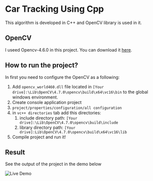 # Car Tracking Using Cpp
This algorithm is developed in C++ and OpenCV library is used in it.

## OpenCV
I useed Opencv-4.6.0 in this project. You can download it [here](https://opencv.org/releases/).

## How to run the project?
In first you need to configure the OpenCV as a following:
1. Add <code>opencv_world460.dll</code> file located in <code>[Your drive]:\Lib\OpenCV\4.7.0\opencv\build\x64\vc16\bin</code> to the global windows environment.
2. Create console application project
3. <code>project/properties/configuration/all configuration</code>
4. in <code>vc++ directories</code> tab add this directories:
    1. include directory path: <code>[Your drive]:\Lib\OpenCV\4.7.0\opencv\build\include</code>
    2. library directory path: <code>[Your drive]:Lib\OpenCV\4.7.0\opencv\build\x64\vc16\lib</code>
5. Compile project and run it!    

## Result
See the output of the project in the demo below

![Live Demo]()
